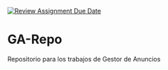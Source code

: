 [![Review Assignment Due Date](https://classroom.github.com/assets/deadline-readme-button-24ddc0f5d75046c5622901739e7c5dd533143b0c8e959d652212380cedb1ea36.svg)](https://classroom.github.com/a/McIZv-m8)
# GA-Repo
Repositorio para los trabajos de Gestor de Anuncios
